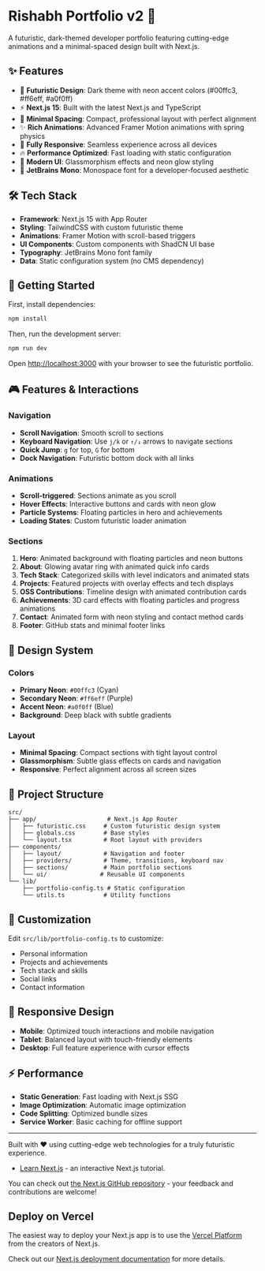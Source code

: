 # Rishabh Portfolio v2 🚀

A futuristic, dark-themed developer portfolio featuring cutting-edge animations and a minimal-spaced design built with Next.js.

## ✨ Features

- 🔮 **Futuristic Design**: Dark theme with neon accent colors (#00ffc3, #ff6eff, #a0f0ff)
- ⚡ **Next.js 15**: Built with the latest Next.js and TypeScript
- 🎨 **Minimal Spacing**: Compact, professional layout with perfect alignment
- ✨ **Rich Animations**: Advanced Framer Motion animations with spring physics
- 📱 **Fully Responsive**: Seamless experience across all devices
- 🔥 **Performance Optimized**: Fast loading with static configuration
- 🎯 **Modern UI**: Glassmorphism effects and neon glow styling
- 🔧 **JetBrains Mono**: Monospace font for a developer-focused aesthetic

## 🛠️ Tech Stack

- **Framework**: Next.js 15 with App Router
- **Styling**: TailwindCSS with custom futuristic theme
- **Animations**: Framer Motion with scroll-based triggers
- **UI Components**: Custom components with ShadCN UI base
- **Typography**: JetBrains Mono font family
- **Data**: Static configuration system (no CMS dependency)

## 🚀 Getting Started

First, install dependencies:

```bash
npm install
```

Then, run the development server:

```bash
npm run dev
```

Open [http://localhost:3000](http://localhost:3000) with your browser to see the futuristic portfolio.

## 🎮 Features & Interactions

### Navigation
- **Scroll Navigation**: Smooth scroll to sections
- **Keyboard Navigation**: Use `j/k` or `↑/↓` arrows to navigate sections
- **Quick Jump**: `g` for top, `G` for bottom
- **Dock Navigation**: Futuristic bottom dock with all links

### Animations
- **Scroll-triggered**: Sections animate as you scroll
- **Hover Effects**: Interactive buttons and cards with neon glow
- **Particle Systems**: Floating particles in hero and achievements
- **Loading States**: Custom futuristic loader animation

### Sections
1. **Hero**: Animated background with floating particles and neon buttons
2. **About**: Glowing avatar ring with animated quick info cards
3. **Tech Stack**: Categorized skills with level indicators and animated stats
4. **Projects**: Featured projects with overlay effects and tech displays
5. **OSS Contributions**: Timeline design with animated contribution cards
6. **Achievements**: 3D card effects with floating particles and progress animations
7. **Contact**: Animated form with neon styling and contact method cards
8. **Footer**: GitHub stats and minimal footer links

## 🎨 Design System

### Colors
- **Primary Neon**: `#00ffc3` (Cyan)
- **Secondary Neon**: `#ff6eff` (Purple)  
- **Accent Neon**: `#a0f0ff` (Blue)
- **Background**: Deep black with subtle gradients

### Layout
- **Minimal Spacing**: Compact sections with tight layout control
- **Glassmorphism**: Subtle glass effects on cards and navigation
- **Responsive**: Perfect alignment across all screen sizes

## 📁 Project Structure

```
src/
├── app/                    # Next.js App Router
│   ├── futuristic.css     # Custom futuristic design system
│   ├── globals.css        # Base styles
│   └── layout.tsx         # Root layout with providers
├── components/
│   ├── layout/            # Navigation and footer
│   ├── providers/         # Theme, transitions, keyboard nav
│   ├── sections/          # Main portfolio sections
│   └── ui/               # Reusable UI components
└── lib/
    ├── portfolio-config.ts # Static configuration
    └── utils.ts           # Utility functions
```

## 🔧 Customization

Edit `src/lib/portfolio-config.ts` to customize:
- Personal information
- Projects and achievements
- Tech stack and skills
- Social links
- Contact information

## 📱 Responsive Design

- **Mobile**: Optimized touch interactions and mobile navigation
- **Tablet**: Balanced layout with touch-friendly elements  
- **Desktop**: Full feature experience with cursor effects

## ⚡ Performance

- **Static Generation**: Fast loading with Next.js SSG
- **Image Optimization**: Automatic image optimization
- **Code Splitting**: Optimized bundle sizes
- **Service Worker**: Basic caching for offline support

---

Built with ❤️ using cutting-edge web technologies for a truly futuristic experience.
- [Learn Next.js](https://nextjs.org/learn) - an interactive Next.js tutorial.

You can check out [the Next.js GitHub repository](https://github.com/vercel/next.js) - your feedback and contributions are welcome!

## Deploy on Vercel

The easiest way to deploy your Next.js app is to use the [Vercel Platform](https://vercel.com/new?utm_medium=default-template&filter=next.js&utm_source=create-next-app&utm_campaign=create-next-app-readme) from the creators of Next.js.

Check out our [Next.js deployment documentation](https://nextjs.org/docs/app/building-your-application/deploying) for more details.
